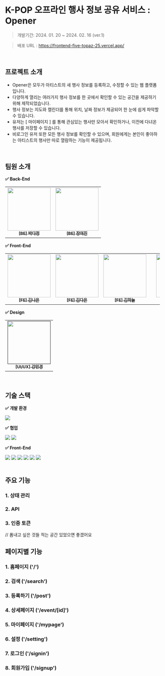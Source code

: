# K-POP 오프라인 행사 정보 공유 서비스 : Opener


> 개발기간: 2024. 01. 20 ~ 2024. 02. 16 (ver.1)

> 배포 URL : https://frontend-five-topaz-25.vercel.app/

<br>

## 프로젝트 소개

- Opener은 모두가 아티스트의 새 행사 정보를 등록하고, 수정할 수 있는 웹 플랫폼입니다.
- 다양하게 열리는 여러가지 행사 정보를 한 곳에서 확인할 수 있는 공간을 제공하기 위해 제작되었습니다.
- 행사 정보는 지도와 캘린더를 통해 위치, 날짜 정보가 제공되어 한 눈에 쉽게 파악할 수 있습니다.
- 유저는 [ 마이페이지 ] 를 통해 관심있는 행사만 모아서 확인하거나, 이전에 다녀온 행사를 저장할 수 있습니다.
- 비로그인 유저 또한 모든 행사 정보를 확인할 수 있으며, 회원에게는 본인이 좋아하는 아티스트의 행사만 따로 열람하는 기능이 제공됩니다.

<br>

## 팀원 소개

**✅ Back-End**
<table>
  <tbody>
    <tr>
      <td align="center"><a href="https://github.com/dimsssss">
      <img width=140px src="https://avatars.githubusercontent.com/u/24388846?v=4" alt=""/><br />
      <sub><b>[BE] 박다정</b></sub></a><br /></td>
      <td align="center"><a href="https://github.com/yjin-01">
      <img width=140px src="https://avatars.githubusercontent.com/u/92343369?v=4" alt=""/><br />
      <sub><b>[BE] 장여진</b></sub></a><br /></td>
    </tr>
  </tbody>
</table>

**✅ Front-End**
<table>
  <tbody>
    <tr>
      <td align="center"><a href="https://github.com/Nico1eKim">
      <img width=140px src="https://avatars.githubusercontent.com/u/102296721?v=4" alt=""/><br />
      <sub><b>[FE] 김나은</b></sub></a><br /></td>
      <td align="center"><a href="https://github.com/kde98892">
      <img width=140px src="https://avatars.githubusercontent.com/u/144599629?v=4" alt=""/><br />
      <sub><b>[FE] 김다은</b></sub></a><br /></td>
      <td align="center"><a href="https://github.com/han-kimm">
      <img width=140px src="https://avatars.githubusercontent.com/u/78120157?v=4" alt=""/><br />
      <sub><b>[FE] 김하늘</b></sub></a><br /></td>
      <td align="center"><td align="center"><a href="https://github.com/naya-h2">
      <img width=140px src="https://avatars.githubusercontent.com/u/103186362?v=4" alt=""/><br />
      <sub><b>[FE] 안희원</b></sub></a><br /></td>
      <td align="center"><a href="https://github.com/naya-h2">
      <img width=140px src="https://avatars.githubusercontent.com/u/83965026?v=4" alt=""/><br />
      <sub><b>[FE] 임건우</b></sub></a><br /></td>
    </tr>
  </tbody>
</table>

**✅ Design**
<table>
  <tbody>
    <tr>
      <td align="center"><a href="">
      <img width=140px src="https://avatars.githubusercontent.com/u/156588078?s=200&v=4" alt=""/><br />
      <sub><b>[UI/UX] 강민경</b></sub></a><br /></td>
    </tr>
  </tbody>
</table>

<br>

## 기술 스택
**✅ 개발 환경**
<div>
<img src="https://img.shields.io/badge/Visual%20Studio%20Code-0078d7.svg?style=for-the-badge&logo=visual-studio-code&logoColor=white">

**✅ 협업**
<div>
<img src="https://img.shields.io/badge/github-181717?style=for-the-badge&logo=github&logoColor=white">
<img src="https://img.shields.io/badge/git-F05032?style=for-the-badge&logo=git&logoColor=white">
</div>

**✅ Front-End**
<div>
  <img src="https://img.shields.io/badge/Next.js-000000?style=for-the-badge&logo=Next.js&logoColor=white">
  <img src="https://img.shields.io/badge/TS-3178C6?style=for-the-badge&logo=TypeScript&logoColor=white">
  <img src="https://img.shields.io/badge/React-61DAFB?style=for-the-badge&logo=React&logoColor=white">
  <img src="https://img.shields.io/badge/tailwind-06B6D4?style=for-the-badge&logo=Tailwindcss&logoColor=white">
  <img src="https://img.shields.io/badge/React Query-FF4154?style=for-the-badge&logo=ReactQuery&logoColor=white">
  <img src="https://img.shields.io/badge/zustand-36454F?style=for-the-badge&logo=zustand&logoColor=white">
</div>

<br>

## 주요 기능
### 1. 상태 관리
### 2. API
### 3. 인증 토큰
// 폼내고 싶은 것들 적는 공간 있었으면 좋겠어요


## 페이지별 기능
### 1. 홈페이지 ('/')
### 2. 검색 ('/search')
### 3. 등록하기 ('/post')
### 4. 상세페이지 ('/event/[id]')
### 5. 마이페이지 ('/mypage')
### 6. 설정 ('/setting')
### 7. 로그인 ('/signin')
### 8. 회원가입 ('/signup')
